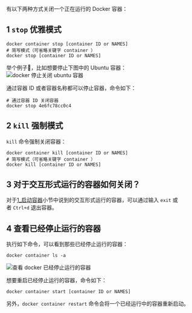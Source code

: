 有以下两种方式关闭一个正在运行的 Docker 容器：

## 1 `stop` 优雅模式

```
docker container stop [container ID or NAMES]
# 简写模式（可省略关键字 container ）
docker stop [container ID or NAMES]
```

举个例子🌰，比如想要停止下图中的 Ubuntu 容器：
![docker 停止关闭 ubuntu 容器](https://img.quanxiaoha.com/quanxiaoha/165683843779847 "docker 停止关闭 ubuntu 容器")

通过容器 ID 或者容器名称都可以停止容器，命令如下：

```
# 通过容器 ID 关闭容器
docker stop 4e6fc78cc0c4
```

## 2 `kill` 强制模式

`kill` 命令强制关闭容器：

```
docker container kill [container ID or NAMES]
# 简写模式（可省略关键字 container ）
docker kill [container ID or NAMES]
```

## 3 对于交互形式运行的容器如何关闭？

对于[1_启动容器](1_启动容器.md)小节中说到的交互形式运行的容器，可以通过输入 `exit` 或者 `Ctrl+d` 退出容器。

## 4 查看已经停止运行的容器

执行如下命令，可以看到那些已经停止运行的容器：
```
docker container ls -a
```

![查看 docker 已经停止运行的容器](https://img.quanxiaoha.com/quanxiaoha/165683898636155 "查看 docker 已经停止运行的容器")

想要重启已经停止运行的容器，命令如下：

```
docker container start [container ID or NAMES]
```

另外，`docker container restart` 命令会将一个已经运行中的容器重新启动。